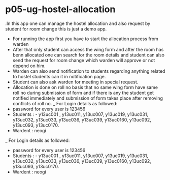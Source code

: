 # p05-ug-hostel-allocation
.In this app one can manage the hostel allocation and also request by student for room change this is just a demo app.

 
- For running the app first you have to start the allocation process from warden
- After that only student can access the wing form and after the room has benn allocated one can search for the room details and student can also send the request for room change which warden will approve or not depend on him.
- Warden can also send notification to students regarding anything related to hostel students can it in notification page.
- Student can also ask warden for meeting in special request.
- Allocation is done on roll no basis that no same wing form have same roll no during submission of form and if there is any the student get notified immediately and submission of form takes place after removing conflicts of roll no.
_ For Login details as followed:
- password for every user is 123456
- Students : - y13uc001 , y13uc011, y13uc007, y13uc019, y13uc031, y13uc032, y13uc033, y13uc036, y13uc039, y13uc0160, y13uc092, y13uc093, y13uc0170.
- Wardent : neogi











_ For Login details as followed:
- password for every user is 123456
- Students : - y13uc001 , y13uc011, y13uc007, y13uc019, y13uc031, y13uc032, y13uc033, y13uc036, y13uc039, y13uc0160, y13uc092, y13uc093, y13uc0170.
- Wardent : neogi
